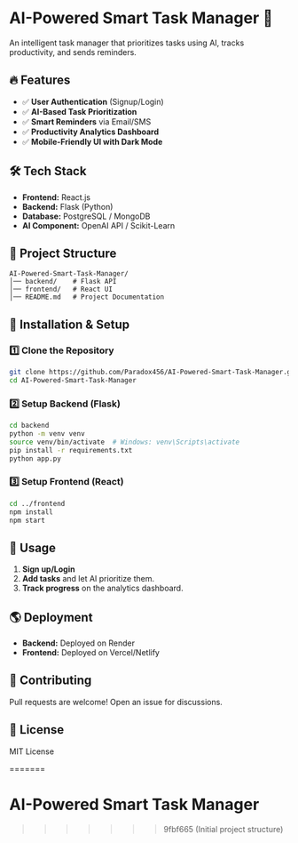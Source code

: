 # AI-Powered Smart Task Manager 🚀

An intelligent task manager that prioritizes tasks using AI, tracks productivity, and sends reminders.

## 🔥 Features
- ✅ **User Authentication** (Signup/Login)
- ✅ **AI-Based Task Prioritization**
- ✅ **Smart Reminders** via Email/SMS
- ✅ **Productivity Analytics Dashboard**
- ✅ **Mobile-Friendly UI with Dark Mode**

## 🛠️ Tech Stack
- **Frontend:** React.js
- **Backend:** Flask (Python)
- **Database:** PostgreSQL / MongoDB
- **AI Component:** OpenAI API / Scikit-Learn

## 📂 Project Structure
```
AI-Powered-Smart-Task-Manager/
│── backend/    # Flask API
│── frontend/   # React UI
│── README.md   # Project Documentation
```

## 🚀 Installation & Setup

### 1️⃣ Clone the Repository
```sh
git clone https://github.com/Paradox456/AI-Powered-Smart-Task-Manager.git
cd AI-Powered-Smart-Task-Manager
```

### 2️⃣ Setup Backend (Flask)
```sh
cd backend
python -m venv venv
source venv/bin/activate  # Windows: venv\Scripts\activate
pip install -r requirements.txt
python app.py
```

### 3️⃣ Setup Frontend (React)
```sh
cd ../frontend
npm install
npm start
```

## 📌 Usage
1. **Sign up/Login**
2. **Add tasks** and let AI prioritize them.
3. **Track progress** on the analytics dashboard.

## 🌎 Deployment
- **Backend:** Deployed on Render
- **Frontend:** Deployed on Vercel/Netlify

## 🤝 Contributing
Pull requests are welcome! Open an issue for discussions.

## 📜 License
MIT License


=======
# AI-Powered Smart Task Manager
>>>>>>> 9fbf665 (Initial project structure)

